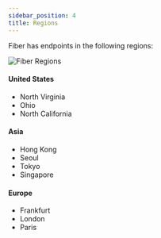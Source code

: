 ```yaml
---
sidebar_position: 4
title: Regions
---
```


Fiber has endpoints in the following regions:

![Fiber Regions](/img/regions.png)

#### United States

- North Virginia
- Ohio
- North California

#### Asia

- Hong Kong
- Seoul
- Tokyo
- Singapore

#### Europe

- Frankfurt
- London
- Paris
